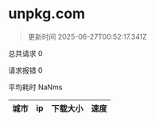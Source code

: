 
  # unpkg.com

  > 更新时间 2025-06-27T00:52:17.341Z
  
  总共请求 0

  请求报错 0

  平均耗时 NaNms

|城市|ip|下载大小|速度|
|-----|----------|---|---|

  